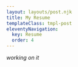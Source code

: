 ```yaml
---
layout: layouts/post.njk
title: My Resume
templateClass: tmpl-post
eleventyNavigation:
  key: Resume
  order: 4
---
```


_working on it_
